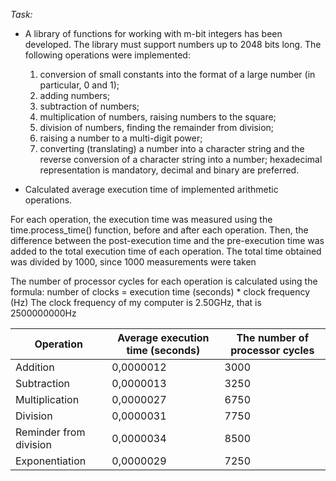 *Task:*

- A library of functions for working with m-bit integers has been developed. The library must support numbers up to 2048 bits long.
The following operations were implemented:
  1) conversion of small constants into the format of a large number (in particular, 0 and 1);
  2) adding numbers;
  3) subtraction of numbers;
  4) multiplication of numbers, raising numbers to the square;
  5) division of numbers, finding the remainder from division;
  6) raising a number to a multi-digit power;
  7) converting (translating) a number into a character string and the reverse conversion of a character string into a number; hexadecimal representation is mandatory, decimal and binary are preferred.

- Calculated average execution time of implemented arithmetic operations.

For each operation, the execution time was measured using the time.process_time() function, before and after each operation. Then, the difference between the post-execution time and the pre-execution time was added to the total execution time of each operation. The total time obtained was divided by 1000, since 1000 measurements were taken

The number of processor cycles for each operation is calculated using the formula:
number of clocks = execution time (seconds) * clock frequency (Hz)
The clock frequency of my computer is 2.50GHz, that is 2500000000Hz


| Operation | Average execution time (seconds) | The number of processor cycles |
|-----------------------|-----------------------|-----------------------|
| Addition | 0,0000012 | 3000 |
| Subtraction | 0,0000013 | 3250 |
| Multiplication | 0,0000027 | 6750 |
| Division | 0,0000031 | 7750 |
| Reminder from division | 0,0000034 | 8500 |
| Exponentiation | 0,0000029 | 7250 |
